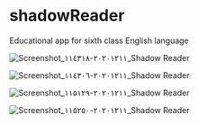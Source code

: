 # shadowReader

Educational app for sixth class English language

![Screenshot_٢٠٢٠١٢١١-١١٤٣١٨_Shadow Reader](https://user-images.githubusercontent.com/37079395/101889212-34bcbf80-3bb0-11eb-912f-de0b293553a7.jpg)

![Screenshot_٢٠٢٠١٢١١-١١٤٣٠٦_Shadow Reader](https://user-images.githubusercontent.com/37079395/101889077-0b039880-3bb0-11eb-836d-07b7e83ee48b.jpg)

![Screenshot_٢٠٢٠١٢١١-١١٥١٢٩_Shadow Reader](https://user-images.githubusercontent.com/37079395/101889479-806f6900-3bb0-11eb-9376-7255dd797237.jpg)

![Screenshot_٢٠٢٠١٢١١-١١٥٢٥٠_Shadow Reader](https://user-images.githubusercontent.com/37079395/101889495-8402f000-3bb0-11eb-92ca-f00e874ad8bf.jpg)



